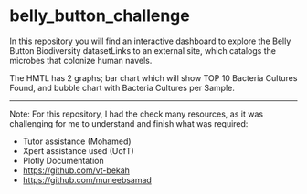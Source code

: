 # belly_button_challenge

In this repository you will find an interactive dashboard to explore the Belly Button Biodiversity datasetLinks to an external site, which catalogs the microbes that colonize human navels.

The HMTL has 2 graphs; bar chart which will show TOP 10 Bacteria Cultures Found, and bubble chart with Bacteria Cultures per Sample.


-----------------------------------
Note:
For this repository, I had the check many resources, as it was challenging for me to understand and finish what was required:
 * Tutor assistance (Mohamed)
 * Xpert assistance used (UofT)
 * Plotly Documentation
 * https://github.com/vt-bekah
 * https://github.com/muneebsamad


